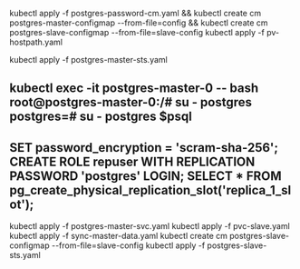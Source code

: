 
  kubectl apply -f postgres-password-cm.yaml && kubectl create cm postgres-master-configmap --from-file=config && kubectl create cm postgres-slave-configmap --from-file=slave-config
kubectl apply -f pv-hostpath.yaml

kubectl apply -f postgres-master-sts.yaml

kubectl exec -it postgres-master-0 -- bash
root@postgres-master-0:/# su - postgres
postgres=# su - postgres
$psql
-----------------
SET password_encryption = 'scram-sha-256';
CREATE ROLE repuser WITH REPLICATION PASSWORD 'postgres' LOGIN;
SELECT * FROM pg_create_physical_replication_slot('replica_1_slot');
-----------------
kubectl apply -f postgres-master-svc.yaml
kubectl apply -f pvc-slave.yaml
kubectl apply -f sync-master-data.yaml
kubectl create cm postgres-slave-configmap --from-file=slave-config
kubectl apply -f postgres-slave-sts.yaml
